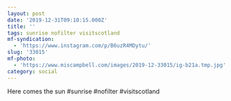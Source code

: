 ```yaml
---
layout: post
date: '2019-12-31T09:10:15.000Z'
title: ''
tags: sunrise nofilter visitscotland
mf-syndication:
  - 'https://www.instagram.com/p/B6uzR4MDytu/'
slug: '33015'
mf-photo:
  - 'https://www.miscampbell.com/images/2019-12-33015/ig-b21a.tmp.jpg'
category: social
---
```

Here comes the sun #sunrise #nofilter #visitscotland
